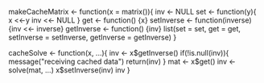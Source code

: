 makeCacheMatrix <- function(x = matrix()){
  inv <- NULL
  set <- function(y){
    x <<-y
    inv <<- NULL
  }
  get <- function() {x}
  setInverse <- function(inverse) {inv <<- inverse}
  getInverse <- function() {inv}
  list(set = set, get = get, setInverse = setInverse, getInverse = getInverse)
}

cacheSolve <- function(x, ...){
  inv <- x$getInverse()
  if(!is.null(inv)){
    message("receiving cached data")
    return(inv)
  }
  mat <- x$get()
  inv <- solve(mat, ...)
  x$setInverse(inv)
  inv
}

